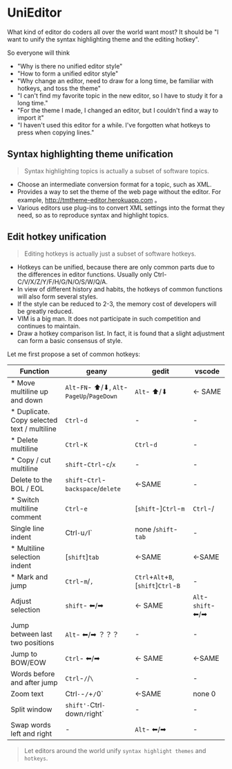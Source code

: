 # UniEditor

What kind of editor do coders all over the world want most? It should be "I want to unify the syntax highlighting theme and the editing hotkey".

So everyone will think

- "Why is there no unified editor style"
- "How to form a unified editor style"
- "Why change an editor, need to draw for a long time, be familiar with hotkeys, and toss the theme"
- "I can't find my favorite topic in the new editor, so I have to study it for a long time."
- "For the theme I made, I changed an editor, but I couldn't find a way to import it"
- "I haven't used this editor for a while. I've forgotten what hotkeys to press when copying lines."


## Syntax highlighting theme unification

> Syntax highlighting topics is actually a subset of software topics.

- Choose an intermediate conversion format for a topic, such as XML.
- Provides a way to set the theme of the web page without the editor. For example, http://tmtheme-editor.herokuapp.com 。
- Various editors use plug-ins to convert XML settings into the format they need, so as to reproduce syntax and highlight topics.

## Edit hotkey unification

> Editing hotkeys is actually just a subset of software hotkeys.

- Hotkeys can be unified, because there are only common parts due to the differences in editor functions. Usually only Ctrl-C/V/X/Z/Y/F/H/G/N/O/S/W/Q/A.
- In view of different history and habits, the hotkeys of common functions will also form several styles.
- If the style can be reduced to 2-3, the memory cost of developers will be greatly reduced.
- VIM is a big man. It does not participate in such competition and continues to maintain.
- Draw a hotkey comparison list. In fact, it is found that a slight adjustment can form a basic consensus of style.

Let me first propose a set of common hotkeys:

Function | geany | gedit | vscode
--|--|--|--
\* Move multiline up and down |`Alt`-`FN`- ⬆/⬇, `Alt`-`PageUp`/`PageDown`|`Alt`- ⬆/⬇|<- SAME
\* Duplicate. Copy selected text / multiline |`Ctrl`-`d`|-|-
\* Delete multiline |`Ctrl`-`K`|`Ctrl`-`d`|-
\* Copy / cut multiline |`shift`-`Ctrl`-`c`/`x`|-|-
Delete to the BOL / EOL |`shift`-`Ctrl`-`backspace`/`delete`| <-SAME|-
\* Switch multiline comment |`Ctrl`-`e`| [`shift`-]`Ctrl`-`m`| `Ctrl`-/
Single line indent | Ctrl`-`u`/`I`| none /`shift`-`tab`|-
\* Multiline selection indent | [`shift`]`tab`| <-SAME | <-SAME
\* Mark and jump |`Ctrl`-`m`/`,` |`Ctrl`+`Alt`+`B`, [`shift`]`Ctrl`-`B`|-
Adjust selection |`shift`- ⬅/➡|<- SAME |`Alt`-`shift`- ⬅/➡
Jump between last two positions|`Alt`- ⬅/➡ ？？？|-|-
Jump to BOW/EOW |`Ctrl`- ⬅/➡|<- SAME|<-SAME
Words before and after jump |`Ctrl`-`/`/`\`|-|-
Zoom text | Ctrl`-`-`/`+`/`0`| <-SAME | none 0
Split window|`shift'-`Ctrl`-`down`/`right`|-|-
Swap words left and right |-|`Alt`- ⬅/➡|-


> Let editors around the world unify `syntax highlight themes` and `hotkeys`.

